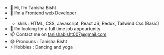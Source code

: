 - 👋 Hi, I’m Tanisha Bisht
- 👀 I’m a Frontend web Developer
- - skils : HTML, CSS, Javascript, React JS, Redux, Tailwind Css (Basic)
- 💞️ I’m looking for a full time job appourtunity
- 📫 Contact me on tanishabisht007@gmail.com
- 😄 Pronouns : Tanisha Bisht
- ⚡ Hobbies : Dancing and yoga

<!---
tanishabisht0707/tanishabisht0707 is a ✨ special ✨ repository because its `README.md` (this file) appears on your GitHub profile.
You can click the Preview link to take a look at your changes.
--->
